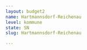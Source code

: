 ```yaml
---
layout: budget2
name: Hartmannsdorf-Reichenau
level: kommune
state: SN
slug: Hartmannsdorf-Reichenau

---
```



